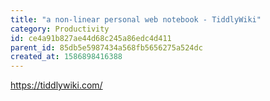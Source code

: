 ```yaml
---
title: "a non-linear personal web notebook - TiddlyWiki"
category: Productivity
id: ce4a91b827ae44d68c245a86edc4d411
parent_id: 85db5e5987434a568fb5656275a524dc
created_at: 1586898416388
---
```


https://tiddlywiki.com/
    